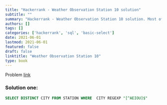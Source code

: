 ```yaml
---
title: "Hackerrank - Weather Observation Station 10 solution"
subtitle: ""
summary: "Hackerrank - Weather Observation Station 10 solution. Most of the solutions are written in Python and Javascript, when possible multiple solutions are added."
authors: []
tags: []
categories: ['hackerrank', 'sql', 'basic-select']
date: 2021-06-01
lastmod: 2021-06-01
featured: false
draft: false
linktitle: "Weather Observation Station 10"
type: book
---
```

Problem [link](https://www.hackerrank.com/challenges/weather-observation-station-10)

### Solution one:

```sql
SELECT DISTINCT CITY FROM STATION WHERE  CITY REGEXP "[^AEIOU]$"
```
